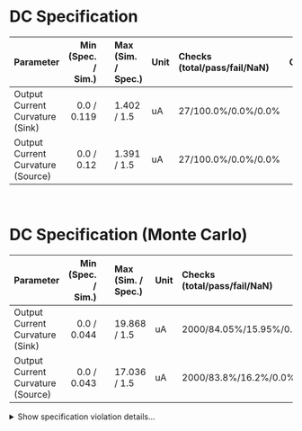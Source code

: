 
# DC Specification<br>

| Parameter | Min (Spec. / Sim.) |      | Max (Sim. / Spec.) | Unit | Checks (total/pass/fail/NaN) | Comment |
| :-------- | -----------------: | :--: | :----------------- | :--- | :--------------------------- | ------- |
| Output Current Curvature (Sink) | 0.0 / 0.119 | <svg height="20" width="150"><polyline points="3.0,3,3.0,17,147.0,17,147.0,3" style="fill:none;stroke:gray;stroke-width:1" /><polyline points="75.0,10.0,75.0,17" style="fill:none;stroke:gray;stroke-width:1" /><polyline points="14.4230592,10.0,137.588736,10.0" style="stroke:green;stroke-width:2" /><circle cx="14.4230592" cy="10.0" r="3" style="fill:green;stroke:green;stroke-width:0" /><circle cx="137.588736" cy="10.0" r="3" style="fill:green;stroke:green;stroke-width:0" /></svg> | 1.402 / 1.5 | uA | 27/100.0%/0.0%/0.0% |  |
| Output Current Curvature (Source) | 0.0 / 0.12 | <svg height="20" width="150"><polyline points="3.0,3,3.0,17,147.0,17,147.0,3" style="fill:none;stroke:gray;stroke-width:1" /><polyline points="75.0,10.0,75.0,17" style="fill:none;stroke:gray;stroke-width:1" /><polyline points="14.5368768,10.0,136.578048,10.0" style="stroke:green;stroke-width:2" /><circle cx="14.5368768" cy="10.0" r="3" style="fill:green;stroke:green;stroke-width:0" /><circle cx="136.578048" cy="10.0" r="3" style="fill:green;stroke:green;stroke-width:0" /></svg> | 1.391 / 1.5 | uA | 27/100.0%/0.0%/0.0% |  |

<br>


# DC Specification (Monte Carlo)<br>

| Parameter | Min (Spec. / Sim.) |      | Max (Sim. / Spec.) | Unit | Checks (total/pass/fail/NaN) | Comment |
| :-------- | -----------------: | :--: | :----------------- | :--- | :--------------------------- | ------- |
| Output Current Curvature (Sink) | 0.0 / 0.044 | <svg height="20" width="150"><polyline points="3.0,3,3.0,17,13.871841126161677,17,13.871841126161677,3" style="fill:none;stroke:gray;stroke-width:1" /><polyline points="8.435920563080838,10.0,8.435920563080838,17" style="fill:none;stroke:gray;stroke-width:1" /><polyline points="3.3210923623302784,10.0,147.0,10.0" style="stroke:red;stroke-width:2" /><circle cx="3.3210923623302784" cy="10.0" r="3" style="fill:red;stroke:red;stroke-width:0" /><circle cx="147.0" cy="10.0" r="3" style="fill:red;stroke:red;stroke-width:0" /></svg> | 19.868 / 1.5 | uA | 2000/84.05%/15.95%/0.0% |  |
| Output Current Curvature (Source) | 0.0 / 0.043 | <svg height="20" width="150"><polyline points="3.0,3,3.0,17,15.679032636769195,17,15.679032636769195,3" style="fill:none;stroke:gray;stroke-width:1" /><polyline points="9.339516318384597,10.0,9.339516318384597,17" style="fill:none;stroke:gray;stroke-width:1" /><polyline points="3.363016257337403,10.0,147.0,10.0" style="stroke:red;stroke-width:2" /><circle cx="3.363016257337403" cy="10.0" r="3" style="fill:red;stroke:red;stroke-width:0" /><circle cx="147.0" cy="10.0" r="3" style="fill:red;stroke:red;stroke-width:0" /></svg> | 17.036 / 1.5 | uA | 2000/83.8%/16.2%/0.0% |  |

<details><summary>Show specification violation details...</summary>

> **FAIL:** Specification violation for parameter "Output Current Curvature (Sink)":<br>
> **FAIL:** group:tt_typ_stat_mc file:work/sim/vthref/vthref_tb.1_dc/batch_6/tt_typ_stat_mc/dc.csv Index:6 <br>
> **FAIL:** group:tt_typ_stat_mc file:work/sim/vthref/vthref_tb.1_dc/batch_6/tt_typ_stat_mc/dc.csv Index:7 <br>
> **FAIL:** group:tt_typ_stat_mc file:work/sim/vthref/vthref_tb.1_dc/batch_6/tt_typ_stat_mc/dc.csv Index:8 <br>
> **FAIL:** group:tt_typ_stat_mc file:work/sim/vthref/vthref_tb.1_dc/batch_6/tt_typ_stat_mc/dc.csv Index:10 <br>
> **FAIL:** group:tt_typ_stat_mc file:work/sim/vthref/vthref_tb.1_dc/batch_6/tt_typ_stat_mc/dc.csv Index:11 <br>
> **FAIL:** group:tt_typ_stat_mc file:work/sim/vthref/vthref_tb.1_dc/batch_6/tt_typ_stat_mc/dc.csv Index:13 <br>
> **FAIL:** group:tt_typ_stat_mc file:work/sim/vthref/vthref_tb.1_dc/batch_6/tt_typ_stat_mc/dc.csv Index:16 <br>
> **FAIL:** group:tt_typ_stat_mc file:work/sim/vthref/vthref_tb.1_dc/batch_6/tt_typ_stat_mc/dc.csv Index:19 <br>
> **FAIL:** group:tt_typ_stat_mc file:work/sim/vthref/vthref_tb.1_dc/batch_6/tt_typ_stat_mc/dc.csv Index:22 <br>
> **FAIL:** group:tt_typ_stat_mc file:work/sim/vthref/vthref_tb.1_dc/batch_6/tt_typ_stat_mc/dc.csv Index:23 <br>
> **FAIL:** group:tt_typ_stat_mc file:work/sim/vthref/vthref_tb.1_dc/batch_6/tt_typ_stat_mc/dc.csv Index:25 <br>
> **FAIL:** group:tt_typ_stat_mc file:work/sim/vthref/vthref_tb.1_dc/batch_6/tt_typ_stat_mc/dc.csv Index:26 <br>
> **FAIL:** group:tt_typ_stat_mc file:work/sim/vthref/vthref_tb.1_dc/batch_6/tt_typ_stat_mc/dc.csv Index:29 <br>
> **FAIL:** group:tt_typ_stat_mc file:work/sim/vthref/vthref_tb.1_dc/batch_6/tt_typ_stat_mc/dc.csv Index:35 <br>
> **FAIL:** group:tt_typ_stat_mc file:work/sim/vthref/vthref_tb.1_dc/batch_6/tt_typ_stat_mc/dc.csv Index:36 <br>
> **FAIL:** group:tt_typ_stat_mc file:work/sim/vthref/vthref_tb.1_dc/batch_6/tt_typ_stat_mc/dc.csv Index:37 <br>
> **FAIL:** group:tt_typ_stat_mc file:work/sim/vthref/vthref_tb.1_dc/batch_6/tt_typ_stat_mc/dc.csv Index:38 <br>
> **FAIL:** group:tt_typ_stat_mc file:work/sim/vthref/vthref_tb.1_dc/batch_6/tt_typ_stat_mc/dc.csv Index:44 <br>
> **FAIL:** group:tt_typ_stat_mc file:work/sim/vthref/vthref_tb.1_dc/batch_6/tt_typ_stat_mc/dc.csv Index:50 <br>
> **FAIL:** group:tt_typ_stat_mc file:work/sim/vthref/vthref_tb.1_dc/batch_6/tt_typ_stat_mc/dc.csv Index:53 <br>
> **FAIL:** group:tt_typ_stat_mc file:work/sim/vthref/vthref_tb.1_dc/batch_6/tt_typ_stat_mc/dc.csv Index:54 <br>
> **FAIL:** group:tt_typ_stat_mc file:work/sim/vthref/vthref_tb.1_dc/batch_6/tt_typ_stat_mc/dc.csv Index:55 <br>
> **FAIL:** group:tt_typ_stat_mc file:work/sim/vthref/vthref_tb.1_dc/batch_6/tt_typ_stat_mc/dc.csv Index:58 <br>
> **FAIL:** group:tt_typ_stat_mc file:work/sim/vthref/vthref_tb.1_dc/batch_6/tt_typ_stat_mc/dc.csv Index:61 <br>
> **FAIL:** group:tt_typ_stat_mc file:work/sim/vthref/vthref_tb.1_dc/batch_6/tt_typ_stat_mc/dc.csv Index:70 <br>
> **FAIL:** group:tt_typ_stat_mc file:work/sim/vthref/vthref_tb.1_dc/batch_6/tt_typ_stat_mc/dc.csv Index:82 <br>
> **FAIL:** group:tt_typ_stat_mc file:work/sim/vthref/vthref_tb.1_dc/batch_6/tt_typ_stat_mc/dc.csv Index:88 <br>
> **FAIL:** group:tt_typ_stat_mc file:work/sim/vthref/vthref_tb.1_dc/batch_6/tt_typ_stat_mc/dc.csv Index:90 <br>
> **FAIL:** group:tt_typ_stat_mc file:work/sim/vthref/vthref_tb.1_dc/batch_6/tt_typ_stat_mc/dc.csv Index:95 <br>
> **FAIL:** group:tt_typ_stat_mc file:work/sim/vthref/vthref_tb.1_dc/batch_6/tt_typ_stat_mc/dc.csv Index:98 <br>
> **FAIL:** group:tt_typ_stat_mc file:work/sim/vthref/vthref_tb.1_dc/batch_5/tt_typ_stat_mc/dc.csv Index:5 <br>
> **FAIL:** group:tt_typ_stat_mc file:work/sim/vthref/vthref_tb.1_dc/batch_5/tt_typ_stat_mc/dc.csv Index:6 <br>
> **FAIL:** group:tt_typ_stat_mc file:work/sim/vthref/vthref_tb.1_dc/batch_5/tt_typ_stat_mc/dc.csv Index:9 <br>
> **FAIL:** group:tt_typ_stat_mc file:work/sim/vthref/vthref_tb.1_dc/batch_5/tt_typ_stat_mc/dc.csv Index:14 <br>
> **FAIL:** group:tt_typ_stat_mc file:work/sim/vthref/vthref_tb.1_dc/batch_5/tt_typ_stat_mc/dc.csv Index:15 <br>
> **FAIL:** group:tt_typ_stat_mc file:work/sim/vthref/vthref_tb.1_dc/batch_5/tt_typ_stat_mc/dc.csv Index:16 <br>
> **FAIL:** group:tt_typ_stat_mc file:work/sim/vthref/vthref_tb.1_dc/batch_5/tt_typ_stat_mc/dc.csv Index:18 <br>
> **FAIL:** group:tt_typ_stat_mc file:work/sim/vthref/vthref_tb.1_dc/batch_5/tt_typ_stat_mc/dc.csv Index:20 <br>
> **FAIL:** group:tt_typ_stat_mc file:work/sim/vthref/vthref_tb.1_dc/batch_5/tt_typ_stat_mc/dc.csv Index:24 <br>
> **FAIL:** group:tt_typ_stat_mc file:work/sim/vthref/vthref_tb.1_dc/batch_5/tt_typ_stat_mc/dc.csv Index:27 <br>
> **FAIL:** group:tt_typ_stat_mc file:work/sim/vthref/vthref_tb.1_dc/batch_5/tt_typ_stat_mc/dc.csv Index:29 <br>
> **FAIL:** group:tt_typ_stat_mc file:work/sim/vthref/vthref_tb.1_dc/batch_5/tt_typ_stat_mc/dc.csv Index:30 <br>
> **FAIL:** group:tt_typ_stat_mc file:work/sim/vthref/vthref_tb.1_dc/batch_5/tt_typ_stat_mc/dc.csv Index:31 <br>
> **FAIL:** group:tt_typ_stat_mc file:work/sim/vthref/vthref_tb.1_dc/batch_5/tt_typ_stat_mc/dc.csv Index:32 <br>
> **FAIL:** group:tt_typ_stat_mc file:work/sim/vthref/vthref_tb.1_dc/batch_5/tt_typ_stat_mc/dc.csv Index:37 <br>
> **FAIL:** group:tt_typ_stat_mc file:work/sim/vthref/vthref_tb.1_dc/batch_5/tt_typ_stat_mc/dc.csv Index:40 <br>
> **FAIL:** group:tt_typ_stat_mc file:work/sim/vthref/vthref_tb.1_dc/batch_5/tt_typ_stat_mc/dc.csv Index:44 <br>
> **FAIL:** group:tt_typ_stat_mc file:work/sim/vthref/vthref_tb.1_dc/batch_5/tt_typ_stat_mc/dc.csv Index:45 <br>
> **FAIL:** group:tt_typ_stat_mc file:work/sim/vthref/vthref_tb.1_dc/batch_5/tt_typ_stat_mc/dc.csv Index:47 <br>
> **FAIL:** group:tt_typ_stat_mc file:work/sim/vthref/vthref_tb.1_dc/batch_5/tt_typ_stat_mc/dc.csv Index:48 <br>
> **FAIL:** group:tt_typ_stat_mc file:work/sim/vthref/vthref_tb.1_dc/batch_5/tt_typ_stat_mc/dc.csv Index:51 <br>
> **FAIL:** group:tt_typ_stat_mc file:work/sim/vthref/vthref_tb.1_dc/batch_5/tt_typ_stat_mc/dc.csv Index:55 <br>
> **FAIL:** group:tt_typ_stat_mc file:work/sim/vthref/vthref_tb.1_dc/batch_5/tt_typ_stat_mc/dc.csv Index:57 <br>
> **FAIL:** group:tt_typ_stat_mc file:work/sim/vthref/vthref_tb.1_dc/batch_5/tt_typ_stat_mc/dc.csv Index:60 <br>
> **FAIL:** group:tt_typ_stat_mc file:work/sim/vthref/vthref_tb.1_dc/batch_5/tt_typ_stat_mc/dc.csv Index:61 <br>
> **FAIL:** group:tt_typ_stat_mc file:work/sim/vthref/vthref_tb.1_dc/batch_5/tt_typ_stat_mc/dc.csv Index:62 <br>
> **FAIL:** group:tt_typ_stat_mc file:work/sim/vthref/vthref_tb.1_dc/batch_5/tt_typ_stat_mc/dc.csv Index:63 <br>
> **FAIL:** group:tt_typ_stat_mc file:work/sim/vthref/vthref_tb.1_dc/batch_5/tt_typ_stat_mc/dc.csv Index:67 <br>
> **FAIL:** group:tt_typ_stat_mc file:work/sim/vthref/vthref_tb.1_dc/batch_5/tt_typ_stat_mc/dc.csv Index:70 <br>
> **FAIL:** group:tt_typ_stat_mc file:work/sim/vthref/vthref_tb.1_dc/batch_5/tt_typ_stat_mc/dc.csv Index:71 <br>
> **FAIL:** group:tt_typ_stat_mc file:work/sim/vthref/vthref_tb.1_dc/batch_5/tt_typ_stat_mc/dc.csv Index:73 <br>
> **FAIL:** group:tt_typ_stat_mc file:work/sim/vthref/vthref_tb.1_dc/batch_5/tt_typ_stat_mc/dc.csv Index:75 <br>
> **FAIL:** group:tt_typ_stat_mc file:work/sim/vthref/vthref_tb.1_dc/batch_5/tt_typ_stat_mc/dc.csv Index:77 <br>
> **FAIL:** group:tt_typ_stat_mc file:work/sim/vthref/vthref_tb.1_dc/batch_5/tt_typ_stat_mc/dc.csv Index:79 <br>
> **FAIL:** group:tt_typ_stat_mc file:work/sim/vthref/vthref_tb.1_dc/batch_5/tt_typ_stat_mc/dc.csv Index:81 <br>
> **FAIL:** group:tt_typ_stat_mc file:work/sim/vthref/vthref_tb.1_dc/batch_5/tt_typ_stat_mc/dc.csv Index:82 <br>
> **FAIL:** group:tt_typ_stat_mc file:work/sim/vthref/vthref_tb.1_dc/batch_5/tt_typ_stat_mc/dc.csv Index:85 <br>
> **FAIL:** group:tt_typ_stat_mc file:work/sim/vthref/vthref_tb.1_dc/batch_5/tt_typ_stat_mc/dc.csv Index:86 <br>
> **FAIL:** group:tt_typ_stat_mc file:work/sim/vthref/vthref_tb.1_dc/batch_5/tt_typ_stat_mc/dc.csv Index:90 <br>
> **FAIL:** group:tt_typ_stat_mc file:work/sim/vthref/vthref_tb.1_dc/batch_5/tt_typ_stat_mc/dc.csv Index:97 <br>
> **FAIL:** group:tt_typ_stat_mc file:work/sim/vthref/vthref_tb.1_dc/batch_5/tt_typ_stat_mc/dc.csv Index:98 <br>
> **FAIL:** group:tt_typ_stat_mc file:work/sim/vthref/vthref_tb.1_dc/batch_5/tt_typ_stat_mc/dc.csv Index:99 <br>
> **FAIL:** group:tt_typ_stat_mc file:work/sim/vthref/vthref_tb.1_dc/batch_3/tt_typ_stat_mc/dc.csv Index:3 <br>
> **FAIL:** group:tt_typ_stat_mc file:work/sim/vthref/vthref_tb.1_dc/batch_3/tt_typ_stat_mc/dc.csv Index:5 <br>
> **FAIL:** group:tt_typ_stat_mc file:work/sim/vthref/vthref_tb.1_dc/batch_3/tt_typ_stat_mc/dc.csv Index:6 <br>
> **FAIL:** group:tt_typ_stat_mc file:work/sim/vthref/vthref_tb.1_dc/batch_3/tt_typ_stat_mc/dc.csv Index:8 <br>
> **FAIL:** group:tt_typ_stat_mc file:work/sim/vthref/vthref_tb.1_dc/batch_3/tt_typ_stat_mc/dc.csv Index:9 <br>
> **FAIL:** group:tt_typ_stat_mc file:work/sim/vthref/vthref_tb.1_dc/batch_3/tt_typ_stat_mc/dc.csv Index:20 <br>
> **FAIL:** group:tt_typ_stat_mc file:work/sim/vthref/vthref_tb.1_dc/batch_3/tt_typ_stat_mc/dc.csv Index:23 <br>
> **FAIL:** group:tt_typ_stat_mc file:work/sim/vthref/vthref_tb.1_dc/batch_3/tt_typ_stat_mc/dc.csv Index:24 <br>
> **FAIL:** group:tt_typ_stat_mc file:work/sim/vthref/vthref_tb.1_dc/batch_3/tt_typ_stat_mc/dc.csv Index:26 <br>
> **FAIL:** group:tt_typ_stat_mc file:work/sim/vthref/vthref_tb.1_dc/batch_3/tt_typ_stat_mc/dc.csv Index:29 <br>
> **FAIL:** group:tt_typ_stat_mc file:work/sim/vthref/vthref_tb.1_dc/batch_3/tt_typ_stat_mc/dc.csv Index:30 <br>
> **FAIL:** group:tt_typ_stat_mc file:work/sim/vthref/vthref_tb.1_dc/batch_3/tt_typ_stat_mc/dc.csv Index:32 <br>
> **FAIL:** group:tt_typ_stat_mc file:work/sim/vthref/vthref_tb.1_dc/batch_3/tt_typ_stat_mc/dc.csv Index:34 <br>
> **FAIL:** group:tt_typ_stat_mc file:work/sim/vthref/vthref_tb.1_dc/batch_3/tt_typ_stat_mc/dc.csv Index:38 <br>
> **FAIL:** group:tt_typ_stat_mc file:work/sim/vthref/vthref_tb.1_dc/batch_3/tt_typ_stat_mc/dc.csv Index:40 <br>
> **FAIL:** group:tt_typ_stat_mc file:work/sim/vthref/vthref_tb.1_dc/batch_3/tt_typ_stat_mc/dc.csv Index:45 <br>
> **FAIL:** group:tt_typ_stat_mc file:work/sim/vthref/vthref_tb.1_dc/batch_3/tt_typ_stat_mc/dc.csv Index:47 <br>
> **FAIL:** group:tt_typ_stat_mc file:work/sim/vthref/vthref_tb.1_dc/batch_3/tt_typ_stat_mc/dc.csv Index:55 <br>
> **FAIL:** group:tt_typ_stat_mc file:work/sim/vthref/vthref_tb.1_dc/batch_3/tt_typ_stat_mc/dc.csv Index:57 <br>
> **FAIL:** group:tt_typ_stat_mc file:work/sim/vthref/vthref_tb.1_dc/batch_3/tt_typ_stat_mc/dc.csv Index:59 <br>
> **FAIL:** group:tt_typ_stat_mc file:work/sim/vthref/vthref_tb.1_dc/batch_3/tt_typ_stat_mc/dc.csv Index:62 <br>
> **FAIL:** group:tt_typ_stat_mc file:work/sim/vthref/vthref_tb.1_dc/batch_3/tt_typ_stat_mc/dc.csv Index:64 <br>
> **FAIL:** group:tt_typ_stat_mc file:work/sim/vthref/vthref_tb.1_dc/batch_3/tt_typ_stat_mc/dc.csv Index:74 <br>
> **FAIL:** group:tt_typ_stat_mc file:work/sim/vthref/vthref_tb.1_dc/batch_3/tt_typ_stat_mc/dc.csv Index:75 <br>
> **FAIL:** group:tt_typ_stat_mc file:work/sim/vthref/vthref_tb.1_dc/batch_3/tt_typ_stat_mc/dc.csv Index:80 <br>
> **FAIL:** group:tt_typ_stat_mc file:work/sim/vthref/vthref_tb.1_dc/batch_3/tt_typ_stat_mc/dc.csv Index:88 <br>
> **FAIL:** group:tt_typ_stat_mc file:work/sim/vthref/vthref_tb.1_dc/batch_3/tt_typ_stat_mc/dc.csv Index:89 <br>
> **FAIL:** group:tt_typ_stat_mc file:work/sim/vthref/vthref_tb.1_dc/batch_3/tt_typ_stat_mc/dc.csv Index:90 <br>

> **FAIL:** Specification violation for parameter "Output Current Curvature (Source)":<br>
> **FAIL:** group:tt_typ_stat_mc file:work/sim/vthref/vthref_tb.1_dc/batch_6/tt_typ_stat_mc/dc.csv Index:2 <br>
> **FAIL:** group:tt_typ_stat_mc file:work/sim/vthref/vthref_tb.1_dc/batch_6/tt_typ_stat_mc/dc.csv Index:6 <br>
> **FAIL:** group:tt_typ_stat_mc file:work/sim/vthref/vthref_tb.1_dc/batch_6/tt_typ_stat_mc/dc.csv Index:7 <br>
> **FAIL:** group:tt_typ_stat_mc file:work/sim/vthref/vthref_tb.1_dc/batch_6/tt_typ_stat_mc/dc.csv Index:8 <br>
> **FAIL:** group:tt_typ_stat_mc file:work/sim/vthref/vthref_tb.1_dc/batch_6/tt_typ_stat_mc/dc.csv Index:10 <br>
> **FAIL:** group:tt_typ_stat_mc file:work/sim/vthref/vthref_tb.1_dc/batch_6/tt_typ_stat_mc/dc.csv Index:16 <br>
> **FAIL:** group:tt_typ_stat_mc file:work/sim/vthref/vthref_tb.1_dc/batch_6/tt_typ_stat_mc/dc.csv Index:18 <br>
> **FAIL:** group:tt_typ_stat_mc file:work/sim/vthref/vthref_tb.1_dc/batch_6/tt_typ_stat_mc/dc.csv Index:19 <br>
> **FAIL:** group:tt_typ_stat_mc file:work/sim/vthref/vthref_tb.1_dc/batch_6/tt_typ_stat_mc/dc.csv Index:21 <br>
> **FAIL:** group:tt_typ_stat_mc file:work/sim/vthref/vthref_tb.1_dc/batch_6/tt_typ_stat_mc/dc.csv Index:22 <br>
> **FAIL:** group:tt_typ_stat_mc file:work/sim/vthref/vthref_tb.1_dc/batch_6/tt_typ_stat_mc/dc.csv Index:25 <br>
> **FAIL:** group:tt_typ_stat_mc file:work/sim/vthref/vthref_tb.1_dc/batch_6/tt_typ_stat_mc/dc.csv Index:26 <br>
> **FAIL:** group:tt_typ_stat_mc file:work/sim/vthref/vthref_tb.1_dc/batch_6/tt_typ_stat_mc/dc.csv Index:29 <br>
> **FAIL:** group:tt_typ_stat_mc file:work/sim/vthref/vthref_tb.1_dc/batch_6/tt_typ_stat_mc/dc.csv Index:31 <br>
> **FAIL:** group:tt_typ_stat_mc file:work/sim/vthref/vthref_tb.1_dc/batch_6/tt_typ_stat_mc/dc.csv Index:38 <br>
> **FAIL:** group:tt_typ_stat_mc file:work/sim/vthref/vthref_tb.1_dc/batch_6/tt_typ_stat_mc/dc.csv Index:43 <br>
> **FAIL:** group:tt_typ_stat_mc file:work/sim/vthref/vthref_tb.1_dc/batch_6/tt_typ_stat_mc/dc.csv Index:46 <br>
> **FAIL:** group:tt_typ_stat_mc file:work/sim/vthref/vthref_tb.1_dc/batch_6/tt_typ_stat_mc/dc.csv Index:50 <br>
> **FAIL:** group:tt_typ_stat_mc file:work/sim/vthref/vthref_tb.1_dc/batch_6/tt_typ_stat_mc/dc.csv Index:52 <br>
> **FAIL:** group:tt_typ_stat_mc file:work/sim/vthref/vthref_tb.1_dc/batch_6/tt_typ_stat_mc/dc.csv Index:53 <br>
> **FAIL:** group:tt_typ_stat_mc file:work/sim/vthref/vthref_tb.1_dc/batch_6/tt_typ_stat_mc/dc.csv Index:55 <br>
> **FAIL:** group:tt_typ_stat_mc file:work/sim/vthref/vthref_tb.1_dc/batch_6/tt_typ_stat_mc/dc.csv Index:58 <br>
> **FAIL:** group:tt_typ_stat_mc file:work/sim/vthref/vthref_tb.1_dc/batch_6/tt_typ_stat_mc/dc.csv Index:61 <br>
> **FAIL:** group:tt_typ_stat_mc file:work/sim/vthref/vthref_tb.1_dc/batch_6/tt_typ_stat_mc/dc.csv Index:67 <br>
> **FAIL:** group:tt_typ_stat_mc file:work/sim/vthref/vthref_tb.1_dc/batch_6/tt_typ_stat_mc/dc.csv Index:70 <br>
> **FAIL:** group:tt_typ_stat_mc file:work/sim/vthref/vthref_tb.1_dc/batch_6/tt_typ_stat_mc/dc.csv Index:71 <br>
> **FAIL:** group:tt_typ_stat_mc file:work/sim/vthref/vthref_tb.1_dc/batch_6/tt_typ_stat_mc/dc.csv Index:72 <br>
> **FAIL:** group:tt_typ_stat_mc file:work/sim/vthref/vthref_tb.1_dc/batch_6/tt_typ_stat_mc/dc.csv Index:77 <br>
> **FAIL:** group:tt_typ_stat_mc file:work/sim/vthref/vthref_tb.1_dc/batch_6/tt_typ_stat_mc/dc.csv Index:82 <br>
> **FAIL:** group:tt_typ_stat_mc file:work/sim/vthref/vthref_tb.1_dc/batch_6/tt_typ_stat_mc/dc.csv Index:88 <br>
> **FAIL:** group:tt_typ_stat_mc file:work/sim/vthref/vthref_tb.1_dc/batch_6/tt_typ_stat_mc/dc.csv Index:92 <br>
> **FAIL:** group:tt_typ_stat_mc file:work/sim/vthref/vthref_tb.1_dc/batch_6/tt_typ_stat_mc/dc.csv Index:93 <br>
> **FAIL:** group:tt_typ_stat_mc file:work/sim/vthref/vthref_tb.1_dc/batch_6/tt_typ_stat_mc/dc.csv Index:95 <br>
> **FAIL:** group:tt_typ_stat_mc file:work/sim/vthref/vthref_tb.1_dc/batch_6/tt_typ_stat_mc/dc.csv Index:98 <br>
> **FAIL:** group:tt_typ_stat_mc file:work/sim/vthref/vthref_tb.1_dc/batch_5/tt_typ_stat_mc/dc.csv Index:3 <br>
> **FAIL:** group:tt_typ_stat_mc file:work/sim/vthref/vthref_tb.1_dc/batch_5/tt_typ_stat_mc/dc.csv Index:5 <br>
> **FAIL:** group:tt_typ_stat_mc file:work/sim/vthref/vthref_tb.1_dc/batch_5/tt_typ_stat_mc/dc.csv Index:6 <br>
> **FAIL:** group:tt_typ_stat_mc file:work/sim/vthref/vthref_tb.1_dc/batch_5/tt_typ_stat_mc/dc.csv Index:12 <br>
> **FAIL:** group:tt_typ_stat_mc file:work/sim/vthref/vthref_tb.1_dc/batch_5/tt_typ_stat_mc/dc.csv Index:14 <br>
> **FAIL:** group:tt_typ_stat_mc file:work/sim/vthref/vthref_tb.1_dc/batch_5/tt_typ_stat_mc/dc.csv Index:15 <br>
> **FAIL:** group:tt_typ_stat_mc file:work/sim/vthref/vthref_tb.1_dc/batch_5/tt_typ_stat_mc/dc.csv Index:18 <br>
> **FAIL:** group:tt_typ_stat_mc file:work/sim/vthref/vthref_tb.1_dc/batch_5/tt_typ_stat_mc/dc.csv Index:19 <br>
> **FAIL:** group:tt_typ_stat_mc file:work/sim/vthref/vthref_tb.1_dc/batch_5/tt_typ_stat_mc/dc.csv Index:20 <br>
> **FAIL:** group:tt_typ_stat_mc file:work/sim/vthref/vthref_tb.1_dc/batch_5/tt_typ_stat_mc/dc.csv Index:24 <br>
> **FAIL:** group:tt_typ_stat_mc file:work/sim/vthref/vthref_tb.1_dc/batch_5/tt_typ_stat_mc/dc.csv Index:25 <br>
> **FAIL:** group:tt_typ_stat_mc file:work/sim/vthref/vthref_tb.1_dc/batch_5/tt_typ_stat_mc/dc.csv Index:29 <br>
> **FAIL:** group:tt_typ_stat_mc file:work/sim/vthref/vthref_tb.1_dc/batch_5/tt_typ_stat_mc/dc.csv Index:30 <br>
> **FAIL:** group:tt_typ_stat_mc file:work/sim/vthref/vthref_tb.1_dc/batch_5/tt_typ_stat_mc/dc.csv Index:33 <br>
> **FAIL:** group:tt_typ_stat_mc file:work/sim/vthref/vthref_tb.1_dc/batch_5/tt_typ_stat_mc/dc.csv Index:34 <br>
> **FAIL:** group:tt_typ_stat_mc file:work/sim/vthref/vthref_tb.1_dc/batch_5/tt_typ_stat_mc/dc.csv Index:37 <br>
> **FAIL:** group:tt_typ_stat_mc file:work/sim/vthref/vthref_tb.1_dc/batch_5/tt_typ_stat_mc/dc.csv Index:40 <br>
> **FAIL:** group:tt_typ_stat_mc file:work/sim/vthref/vthref_tb.1_dc/batch_5/tt_typ_stat_mc/dc.csv Index:45 <br>
> **FAIL:** group:tt_typ_stat_mc file:work/sim/vthref/vthref_tb.1_dc/batch_5/tt_typ_stat_mc/dc.csv Index:50 <br>
> **FAIL:** group:tt_typ_stat_mc file:work/sim/vthref/vthref_tb.1_dc/batch_5/tt_typ_stat_mc/dc.csv Index:52 <br>
> **FAIL:** group:tt_typ_stat_mc file:work/sim/vthref/vthref_tb.1_dc/batch_5/tt_typ_stat_mc/dc.csv Index:53 <br>
> **FAIL:** group:tt_typ_stat_mc file:work/sim/vthref/vthref_tb.1_dc/batch_5/tt_typ_stat_mc/dc.csv Index:55 <br>
> **FAIL:** group:tt_typ_stat_mc file:work/sim/vthref/vthref_tb.1_dc/batch_5/tt_typ_stat_mc/dc.csv Index:58 <br>
> **FAIL:** group:tt_typ_stat_mc file:work/sim/vthref/vthref_tb.1_dc/batch_5/tt_typ_stat_mc/dc.csv Index:61 <br>
> **FAIL:** group:tt_typ_stat_mc file:work/sim/vthref/vthref_tb.1_dc/batch_5/tt_typ_stat_mc/dc.csv Index:66 <br>
> **FAIL:** group:tt_typ_stat_mc file:work/sim/vthref/vthref_tb.1_dc/batch_5/tt_typ_stat_mc/dc.csv Index:67 <br>
> **FAIL:** group:tt_typ_stat_mc file:work/sim/vthref/vthref_tb.1_dc/batch_5/tt_typ_stat_mc/dc.csv Index:72 <br>
> **FAIL:** group:tt_typ_stat_mc file:work/sim/vthref/vthref_tb.1_dc/batch_5/tt_typ_stat_mc/dc.csv Index:75 <br>
> **FAIL:** group:tt_typ_stat_mc file:work/sim/vthref/vthref_tb.1_dc/batch_5/tt_typ_stat_mc/dc.csv Index:77 <br>
> **FAIL:** group:tt_typ_stat_mc file:work/sim/vthref/vthref_tb.1_dc/batch_5/tt_typ_stat_mc/dc.csv Index:81 <br>
> **FAIL:** group:tt_typ_stat_mc file:work/sim/vthref/vthref_tb.1_dc/batch_5/tt_typ_stat_mc/dc.csv Index:85 <br>
> **FAIL:** group:tt_typ_stat_mc file:work/sim/vthref/vthref_tb.1_dc/batch_5/tt_typ_stat_mc/dc.csv Index:86 <br>
> **FAIL:** group:tt_typ_stat_mc file:work/sim/vthref/vthref_tb.1_dc/batch_5/tt_typ_stat_mc/dc.csv Index:87 <br>
> **FAIL:** group:tt_typ_stat_mc file:work/sim/vthref/vthref_tb.1_dc/batch_5/tt_typ_stat_mc/dc.csv Index:90 <br>
> **FAIL:** group:tt_typ_stat_mc file:work/sim/vthref/vthref_tb.1_dc/batch_5/tt_typ_stat_mc/dc.csv Index:91 <br>
> **FAIL:** group:tt_typ_stat_mc file:work/sim/vthref/vthref_tb.1_dc/batch_5/tt_typ_stat_mc/dc.csv Index:97 <br>
> **FAIL:** group:tt_typ_stat_mc file:work/sim/vthref/vthref_tb.1_dc/batch_3/tt_typ_stat_mc/dc.csv Index:1 <br>
> **FAIL:** group:tt_typ_stat_mc file:work/sim/vthref/vthref_tb.1_dc/batch_3/tt_typ_stat_mc/dc.csv Index:3 <br>
> **FAIL:** group:tt_typ_stat_mc file:work/sim/vthref/vthref_tb.1_dc/batch_3/tt_typ_stat_mc/dc.csv Index:8 <br>
> **FAIL:** group:tt_typ_stat_mc file:work/sim/vthref/vthref_tb.1_dc/batch_3/tt_typ_stat_mc/dc.csv Index:11 <br>
> **FAIL:** group:tt_typ_stat_mc file:work/sim/vthref/vthref_tb.1_dc/batch_3/tt_typ_stat_mc/dc.csv Index:15 <br>
> **FAIL:** group:tt_typ_stat_mc file:work/sim/vthref/vthref_tb.1_dc/batch_3/tt_typ_stat_mc/dc.csv Index:19 <br>
> **FAIL:** group:tt_typ_stat_mc file:work/sim/vthref/vthref_tb.1_dc/batch_3/tt_typ_stat_mc/dc.csv Index:20 <br>
> **FAIL:** group:tt_typ_stat_mc file:work/sim/vthref/vthref_tb.1_dc/batch_3/tt_typ_stat_mc/dc.csv Index:23 <br>
> **FAIL:** group:tt_typ_stat_mc file:work/sim/vthref/vthref_tb.1_dc/batch_3/tt_typ_stat_mc/dc.csv Index:24 <br>
> **FAIL:** group:tt_typ_stat_mc file:work/sim/vthref/vthref_tb.1_dc/batch_3/tt_typ_stat_mc/dc.csv Index:26 <br>
> **FAIL:** group:tt_typ_stat_mc file:work/sim/vthref/vthref_tb.1_dc/batch_3/tt_typ_stat_mc/dc.csv Index:32 <br>
> **FAIL:** group:tt_typ_stat_mc file:work/sim/vthref/vthref_tb.1_dc/batch_3/tt_typ_stat_mc/dc.csv Index:33 <br>
> **FAIL:** group:tt_typ_stat_mc file:work/sim/vthref/vthref_tb.1_dc/batch_3/tt_typ_stat_mc/dc.csv Index:40 <br>
> **FAIL:** group:tt_typ_stat_mc file:work/sim/vthref/vthref_tb.1_dc/batch_3/tt_typ_stat_mc/dc.csv Index:42 <br>
> **FAIL:** group:tt_typ_stat_mc file:work/sim/vthref/vthref_tb.1_dc/batch_3/tt_typ_stat_mc/dc.csv Index:57 <br>
> **FAIL:** group:tt_typ_stat_mc file:work/sim/vthref/vthref_tb.1_dc/batch_3/tt_typ_stat_mc/dc.csv Index:59 <br>
> **FAIL:** group:tt_typ_stat_mc file:work/sim/vthref/vthref_tb.1_dc/batch_3/tt_typ_stat_mc/dc.csv Index:64 <br>
> **FAIL:** group:tt_typ_stat_mc file:work/sim/vthref/vthref_tb.1_dc/batch_3/tt_typ_stat_mc/dc.csv Index:67 <br>
> **FAIL:** group:tt_typ_stat_mc file:work/sim/vthref/vthref_tb.1_dc/batch_3/tt_typ_stat_mc/dc.csv Index:71 <br>
> **FAIL:** group:tt_typ_stat_mc file:work/sim/vthref/vthref_tb.1_dc/batch_3/tt_typ_stat_mc/dc.csv Index:73 <br>
> **FAIL:** group:tt_typ_stat_mc file:work/sim/vthref/vthref_tb.1_dc/batch_3/tt_typ_stat_mc/dc.csv Index:74 <br>
> **FAIL:** group:tt_typ_stat_mc file:work/sim/vthref/vthref_tb.1_dc/batch_3/tt_typ_stat_mc/dc.csv Index:75 <br>
> **FAIL:** group:tt_typ_stat_mc file:work/sim/vthref/vthref_tb.1_dc/batch_3/tt_typ_stat_mc/dc.csv Index:80 <br>
> **FAIL:** group:tt_typ_stat_mc file:work/sim/vthref/vthref_tb.1_dc/batch_3/tt_typ_stat_mc/dc.csv Index:88 <br>
> **FAIL:** group:tt_typ_stat_mc file:work/sim/vthref/vthref_tb.1_dc/batch_3/tt_typ_stat_mc/dc.csv Index:90 <br>
> **FAIL:** group:tt_typ_stat_mc file:work/sim/vthref/vthref_tb.1_dc/batch_3/tt_typ_stat_mc/dc.csv Index:92 <br>
> **FAIL:** group:tt_typ_stat_mc file:work/sim/vthref/vthref_tb.1_dc/batch_3/tt_typ_stat_mc/dc.csv Index:97 <br>
> **FAIL:** group:tt_typ_stat_mc file:work/sim/vthref/vthref_tb.1_dc/batch_4/tt_typ_stat_mc/dc.csv Index:6 <br>
> **FAIL:** group:tt_typ_stat_mc file:work/sim/vthref/vthref_tb.1_dc/batch_4/tt_typ_stat_mc/dc.csv Index:8 <br>
> **FAIL:** group:tt_typ_stat_mc file:work/sim/vthref/vthref_tb.1_dc/batch_4/tt_typ_stat_mc/dc.csv Index:10 <br>
</details><br>

